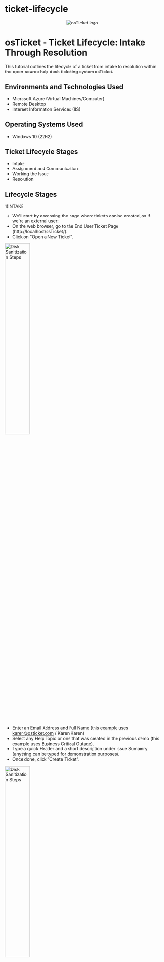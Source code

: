 # ticket-lifecycle

<p align="center">
<img src="https://i.imgur.com/Clzj7Xs.png" alt="osTicket logo"/>
</p>

<h1>osTicket - Ticket Lifecycle: Intake Through Resolution</h1>
This tutorial outlines the lifecycle of a ticket from intake to resolution within the open-source help desk ticketing system osTicket.<br />




<h2>Environments and Technologies Used</h2>

- Microsoft Azure (Virtual Machines/Computer)
- Remote Desktop
- Internet Information Services (IIS)

<h2>Operating Systems Used </h2>

- Windows 10</b> (22H2)

<h2>Ticket Lifecycle Stages</h2>

- Intake
- Assignment and Communication
- Working the Issue
- Resolution

<h2>Lifecycle Stages</h2>

1)INTAKE

 - We'll start by accessing the page where tickets can be created, as if we're an external user:
 - On the web browser, go to the End User Ticket Page (http://localhost/osTicket/).
 - Click on "Open a New Ticket".

<img src="https://i.imgur.com/LpFntNU.png.png" height="40%" width="40%" alt="Disk Sanitization Steps"/>

 - Enter an Email Address and Full Name (this example uses karen@osticket.com / Karen Karen)
 - Select any Help Topic or one that was created in the previous demo (this example uses Business Critical Outage).
 - Type a quick Header and a short description under Issue Sumamry (anything can be typed for demonstration purposes).
 - Once done, click "Create Ticket".

<img src="https://i.imgur.com/jM4T04z.png.png" height="40%" width="40%" alt="Disk Sanitization Steps"/>

 - Here are a few more examples.

<img src="https://i.imgur.com/GWqiCh7.png.png" height="40%" width="40%" alt="Disk Sanitization Steps"/>

<img src="https://i.imgur.com/LvETsia.png.png" height="40%" width="40%" alt="Disk Sanitization Steps"/>

2)Assignment and Communication

- Now that tickets have been made! We'll now go into the Agent's perspective of their end:
  - On the web browser, go to the Help Desk Login Page (http://localhost/osTicket/scp/login.php).
  - Log into the osTicket Help Desk using an Agent account (this example uses username jane.doe / jane.doe@osticket.com).
  - Once logged in, you should see the created tickets from the clients.
  - Click on any available ticket (this example selects entire mobile online banking is down).

<img src="https://i.imgur.com/U5p8ABN.png.png" height="40%" width="40%" alt="Disk Sanitization Steps"/>

- As an Agent, we'll observe and configure information of this ticket.

-  Having the entire mobile online banking down is something that could have a major impact on the company, resulting in losing money. The severity on this should be higher and should be assigned to the departments/teams that can be responsible to resolve this issue ASAP!!!
   - Set Priorty from Normal to a higher level (this example uses Emergency).
   - Assign to a higher-tier department (this example uses System Administrators).
   - Assign a specific person(s) the responsbility to manage this ticket (this example uses the current user, Jane Doe).
   - Modify the SLA Plan from Normal to a higher level (this example uses SEV-A).

<img src="https://i.imgur.com/mniP7Gv.png.png" height="40%" width="40%" alt="Disk Sanitization Steps"/>

3)Working the Issue
 - Observing the overview page, we can see every update happening within the Ticket Thread. As an Agent, we can communicate under Post Reply to bring status updates to anyone viewing this ticket or for conversational purposes regarding the issue at-hand.

<img src="https://i.imgur.com/McVwKmt.png.png" height="40%" width="40%" alt="Disk Sanitization Steps"/>
<img src="https://i.imgur.com/ZOk9tHW.png.png" height="40%" width="40%" alt="Disk Sanitization Steps"/>
<img src="https://i.imgur.com/E9vicWy.png.png" height="40%" width="40%" alt="Disk Sanitization Steps"/>

 - Under Post Reply, type in a random message.
 - Keep the Ticket Status to "Open (current)", assuming the issues isn't resolved.
 - Click "Post Reply".

<img src="https://i.imgur.com/qSKDXDR.png.png" height="40%" width="40%" alt="Disk Sanitization Steps"/>
<img src="https://i.imgur.com/DJmEXEB.png" height="40%" width="40%" alt="Disk Sanitization Steps"/>

 - Like a virtual chat or messaging system, your message will be sent and posted on the thread. The thread will constantly be updated with conversations back and forth, or status changes while working on the issue at-hand.

4)Resolution

 - Let's say the issue has finally been resolved:
   - Under Post Reply, type in a random message stating a final update of the matter.
   - Change the Ticket Status to "Resolved".
  
<img src="https://i.imgur.com/DJmEXEB.png" height="40%" width="40%" alt="Disk Sanitization Steps"/> 
<img src="https://i.imgur.com/DJmEXEB.png" height="40%" width="40%" alt="Disk Sanitization Steps"/>

 - Once a ticket is resolved, it is considered "closed", so it will disappear from the Open Tickets page.
You can find it under the "Closed" tab, where you can see how many was closed at a certain time frame.


<img src="https://i.imgur.com/DJmEXEB.png" height="40%" width="40%" alt="Disk Sanitization Steps"/>

 - Continue to go through the rest of the remaining tickets and use best judgement on their Priorty, assignment to departments and teams, etc.

<img src="https://i.imgur.com/DJmEXEB.png" height="40%" width="40%" alt="Disk Sanitization Steps"/>

          !!!! COMPLETE !!!!





